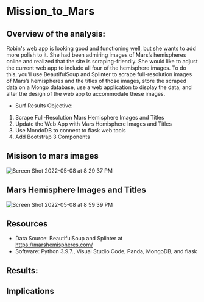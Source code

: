 # Mission_to_Mars

## Overview of the analysis:

Robin's web app is looking good and functioning well, but she wants to add more polish to it. She had been admiring images of Mars’s hemispheres online and realized that the site is scraping-friendly. She would like to adjust the current web app to include all four of the hemisphere images. To do this, you’ll use BeautifulSoup and Splinter to scrape full-resolution images of Mars’s hemispheres and the titles of those images, store the scraped data on a Mongo database, use a web application to display the data, and alter the design of the web app to accommodate these images.

- Surf Results Objective:
1. Scrape Full-Resolution Mars Hemisphere Images and Titles
2. Update the Web App with Mars Hemisphere Images and Titles
3. Use MondoDB to connect to flask web tools
4. Add Bootstrap 3 Components

## Misison to mars images

![Screen Shot 2022-05-08 at 8 29 37 PM](https://user-images.githubusercontent.com/39811614/167322313-2dadc663-8168-4ef4-b758-51b5fc03288e.png)

## Mars Hemisphere Images and Titles

![Screen Shot 2022-05-08 at 8 59 39 PM](https://user-images.githubusercontent.com/39811614/167323854-08bb9881-0a13-41e9-8392-684e16d867b9.png)
## Resources

- Data Source: BeautifulSoup and Splinter at https://marshemispheres.com/
- Software: Python 3.9.7., Visual Studio Code, Panda, MongoDB, and flask

## Results:

## Implications




